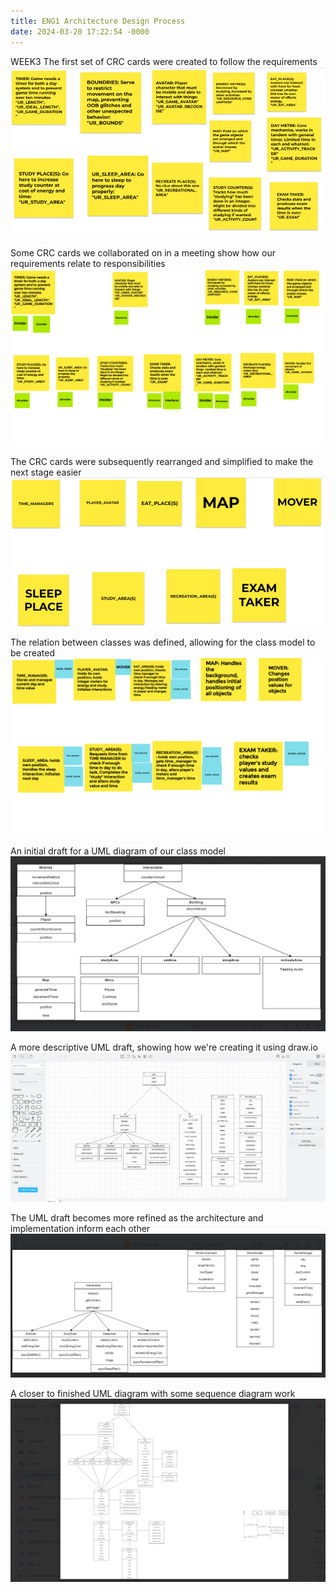 ```yaml
---
title: ENG1 Architecture Design Process
date: 2024-03-20 17:22:54 -0000
---
```

WEEK3 
The first set of CRC cards were created to follow the requirements
![Jamboard Frame 0](/images/arch1/CRC0%201.png)

Some CRC cards we collaborated on in a meeting show how our requirements relate to responsibilities
![Jamboard Frame 1](/images/arch1/CRC1%201.png)

The CRC cards were subsequently rearranged and simplified to make the next stage easier
![Jamboard Frame 3](/images/arch1/CRC0%202.png)

The relation between classes was defined, allowing for the class model to be created
![Jamboard Frame 2](/images/arch1/CRC1%202.png)

 An initial draft for a UML diagram of our class model
![UML Screenshot 1](/images/arch1/Screenshot_20240320_172432.png)


A more descriptive UML draft, showing how we're creating it using draw.io
![draw.io Screenshot](/images/arch1/Screenshot_20240320_172926.png)

The UML draft becomes more refined as the architecture and implementation inform each other
![UML Screenshot 2](/images/arch1/Screenshot_20240320_173018.png)

A closer to finished UML diagram with some sequence diagram work
![UML Screenshot 3](/images/arch1/Screenshot_20240320_173044.png)
